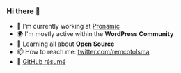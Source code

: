 ### Hi there 👋

<!--
**remcotolsma/remcotolsma** is a ✨ _special_ ✨ repository because its `README.md` (this file) appears on your GitHub profile.

Here are some ideas to get you started:
-->

- 🏢 I'm currently working at [Pronamic](https://www.pronamic.nl/)
- 🌍 I'm mostly active within the **WordPress Community**
- 🌱 Learning all about **Open Source**
- 📫 How to reach me: [twitter.com/remcotolsma](https://twitter.com/remcotolsma)
- 💼 [GitHub résumé](https://resume.github.io/?remcotolsma)

